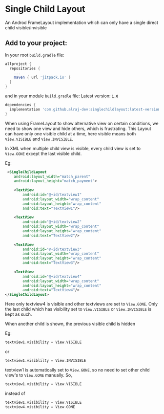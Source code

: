 # Single Child Layout
An Androd FrameLayout implementation which can only have a single direct child visible/invisible

Add to your project:
---

In your root `build.gradle` file:
```groovy
allproject {
  repositories {
    ...
    maven { url 'jitpack.io' }
  }
}
```

and in your module `build.gradle` file: Latest version: **`1.0`**
```groovy
dependencies {
  implementation 'com.github.alraj-dev:singlechildlayout:latest-version'
}
```

When using FrameLayout to show alternative view on certain conditions, we need to show one view and hide others, which is frustrating.
This Layout can have only one visible child at a time, here visible means both `View.VISIBLE` and  `View.INVISIBLE`.

In XML when multiple child view is visible, every child view is set to `View.GONE` except the last visible child.

Eg:
```xml
 <SingleChildLayout
    android:layout_width="match_parent"
    android:layout_height="match_payment">
    
    <TextView
        android:id="@+id/textview1"
        android:layout_width="wrap_content"
        android:layout_height="wrap_content"
        android:text="TextView1"/>
        
    <TextView
        android:id="@+id/textview2"
        android:layout_width="wrap_content"
        android:layout_height="wrap_content"
        android:text="TextView2"/>
        
    <TextView
        android:id="@+id/textview3"
        android:layout_width="wrap_content"
        android:layout_height="wrap_content"
        android:text="TextView3"/>
        
    <TextView
        android:id="@+id/textview4"
        android:layout_width="wrap_content"
        android:layout_height="wrap_content"
        android:text="TextView4"/> 
</SingleChildLayout>
```

Here only textview4 is visible and other textviews are set to `View.GONE`.
Only the last child which has visibility set to `View.VISIBLE` or `View.INVISIBLE` is kept as such.

When another child is shown, the previous visible child is hidden

Eg:
```kotlin 
textview1.visibility = View.VISIBLE
```
or
```kotlin
textview1.visiblilty = View.INVISIBLE
```

textview1 is automatically set to `View.GONE`, so no need to set other child view's to `View.GONE` manually. So,
```kotlin
textview1.visibility = View.VISIBLE
```

instead of
```kotlin
textview1.visibility = View.VISIBLE
textview4.visibility = View.GONE
```
